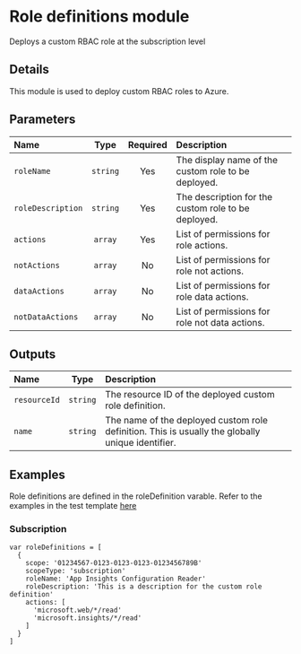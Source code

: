 # Role definitions module

Deploys a custom RBAC role at the subscription level

## Details

This module is used to deploy custom RBAC roles to Azure.

## Parameters

| Name              | Type     | Required | Description                                         |
| :---------------- | :------: | :------: | :-------------------------------------------------- |
| `roleName`        | `string` | Yes      | The display name of the custom role to be deployed. |
| `roleDescription` | `string` | Yes      | The description for the custom role to be deployed. |
| `actions`         | `array`  | Yes      | List of permissions for role actions.               |
| `notActions`      | `array`  | No       | List of permissions for role not actions.           |
| `dataActions`     | `array`  | No       | List of permissions for role data actions.          |
| `notDataActions`  | `array`  | No       | List of permissions for role not data actions.      |

## Outputs

| Name         | Type     | Description                                                                                      |
| :----------- | :------: | :----------------------------------------------------------------------------------------------- |
| `resourceId` | `string` | The resource ID of the deployed custom role definition.                                          |
| `name`       | `string` | The name of the deployed custom role definition. This is usually the globally unique identifier. |

## Examples

Role definitions are defined in the roleDefinition varable. Refer to the examples in the test template [here](test/main.test.bicep)

### Subscription

```
var roleDefinitions = [
  {
    scope: '01234567-0123-0123-0123-0123456789B'
    scopeType: 'subscription'
    roleName: 'App Insights Configuration Reader'
    roleDescription: 'This is a description for the custom role definition'
    actions: [
      'microsoft.web/*/read'
      'microsoft.insights/*/read'
    ]
  }
]
```